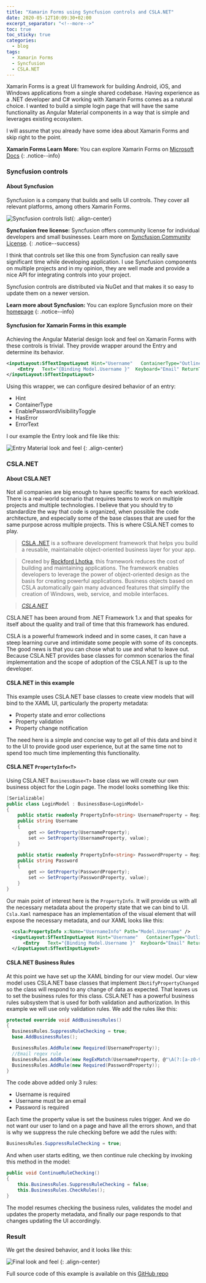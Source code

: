 ```yaml
---
title: "Xamarin Forms using Syncfusion controls and CSLA.NET"
date: 2020-05-12T10:09:30+02:00
excerpt_separator: "<!--more-->"
toc: true
toc_sticky: true
categories:
  - blog
tags:
  - Xamarin Forms
  - Syncfusion
  - CSLA.NET
---
```


Xamarin Forms is a great UI framework for building Android, iOS, and Windows applications from a single shared codebase. Having experience as a .NET developer and C# working with Xamarin Forms comes as a natural choice. I wanted to build a simple login page that will have the same functionality as Angular Material components in a way that is simple and leverages existing ecosystem.

<!--more-->

I will assume that you already have some idea about Xamarin Forms and skip right to the point.

**Xamarin Forms Learn More:**
You can explore Xamarin Forms on [Microsoft Docs](https://docs.microsoft.com/en-us/xamarin/xamarin-forms/)
{: .notice--info}

### Syncfusion controls

#### About Syncfusion

Syncfusion is a company that builds and sells UI controls. They cover all relevant platforms, among others Xamarin Forms.

![Syncfusion controls list](/assets/images/2/syncfusion-controls-list.jpg){: .align-center}

**Syncfusion free license:**
Syncfusion offers community license for individual developers and small businesses. Learn more on [Syncfusion Community License](https://www.syncfusion.com/products/communitylicense).
{: .notice--success}

I think that controls set like this one from Syncfusion can really save significant time while developing application. I use Syncfusion components on multiple projects and in my opinion, they are well made and provide a nice API for integrating controls into your project.

Syncfusion controls are distributed via NuGet and that makes it so easy to update them on a newer version.

**Learn more about Syncfusion:**
You can explore Syncfusion more on their [homepage](https://www.syncfusion.com/)
{: .notice--info}

#### Syncfusion for Xamarin Forms in this example

Achieving the Angular Material design look and feel on Xamarin Forms with these controls is trivial. They provide wrapper around the Entry and determine its behavior. 

```xml
<inputLayout:SfTextInputLayout Hint="Username"   ContainerType="Outlined" Margin="20,0" >
    <Entry   Text="{Binding Model.Username }"  Keyboard="Email" ReturnType="Next" Focused="Entry_Focused" />
</inputLayout:SfTextInputLayout>
```

Using this wrapper, we can configure desired behavior of an entry:

- Hint
- ContainerType
- EnablePasswordVisibilityToggle
- HasError
- ErrorText

I our example the Entry look and file like this: 

![Entry Material look and feel](/assets/images/2/syncfusion-outline.gif)
{: .align-center}

### CSLA.NET

#### About CSLA.NET

Not all companies are big enough to have specific teams for each workload. There is a real-world scenario that requires teams to work on multiple projects and multiple technologies. I believe that you should try to standardize the way that code is organized, when possible the code architecture, and especially some of the base classes that are used for the same purpose across multiple projects. 
This is where CSLA.NET comes to play.

> [CSLA .NET](https://cslanet.com/) is a software development framework that helps you build a reusable, maintainable object-oriented business layer for your app.

> Created by [Rockford Lhotka](http://www.lhotka.net/), this framework reduces the cost of building and maintaining applications.
The framework enables developers to leverage the power of object-oriented design as the basis for creating powerful applications. Business objects based on CSLA automatically gain many advanced features that simplify the creation of Windows, web, service, and mobile interfaces.
  
> <cite> <a href="https://cslanet.com/">CSLA.NET</a></cite>

CSLA.NET has been around from .NET Framework 1.x and that speaks for itself about the quality and trail of time that this framework has endured. 

CSLA is a powerful framework indeed and in some cases, it can have a steep learning curve and intimidate some people with some of its concepts. The good news is that you can chose what to use and what to leave out. Because CSLA.NET provides base classes for common scenarios the final implementation and the scope of adoption of the CSLA.NET is up to the developer.

#### CSLA.NET in this example

This example uses CSLA.NET base classes to create view models that will bind to the XAML UI, particularly the property metadata:

- Property state and error collections
- Property validation
- Property change notification

The need here is a simple and concise way to get all of this data and bind it to the UI to provide good user experience, but at the same time not to spend too much time implementing this functionality.

#### CSLA.NET `PropertyInfo<T>`

Using CSLA.NET `BusinessBase<T>` base class we will create our own business object for the Login page. The model looks something like this:

```csharp
[Serializable]
public class LoginModel : BusinessBase<LoginModel>
{
    public static readonly PropertyInfo<string> UsernameProperty = RegisterProperty<string>(x => x.Username);
    public string Username
    {
        get => GetProperty(UsernameProperty);
        set => SetProperty(UsernameProperty, value);
    }

    public static readonly PropertyInfo<string> PasswordProperty = RegisterProperty<string>(x => x.Password);
    public string Password
    {
        get => GetProperty(PasswordProperty);
        set => SetProperty(PasswordProperty, value);
    }
}
```

Our main point of interest here is the `PropertyInfo`. It will provide us with all the necessary metadata about the property state that we can bind to UI. `Csla.Xaml` namespace has an implementation of the visual element that will expose the necessary metadata, and our XAML looks like this:

```xml
  <csla:PropertyInfo x:Name="UsernameInfo" Path="Model.Username" />
  <inputLayout:SfTextInputLayout Hint="Username"   ContainerType="Outlined" Margin="20,0" HasError="{Binding IsValid, Converter={StaticResource BooleanToReverseConverter}, Source={x:Reference UsernameInfo}}"  ErrorText="{Binding ErrorText, Source={x:Reference UsernameInfo}}" >
      <Entry   Text="{Binding Model.Username }"  Keyboard="Email" ReturnType="Next" Focused="Entry_Focused" />
  </inputLayout:SfTextInputLayout>
```

#### CSLA.NET Business Rules

At this point we have set up the XAML binding for our view model. Our view model uses CSLA.NET base classes that implement `INotifyPropertyChanged` so the class will respond to any change of data as expected.
That leaves us to set the business rules for this class. CSLA.NET has a powerful business rules subsystem that is used for both validation and authorization. In this example we will use only validation rules.
We add the rules like this:

```csharp
protected override void AddBusinessRules()
{
  BusinessRules.SuppressRuleChecking = true;
  base.AddBusinessRules();

  BusinessRules.AddRule(new Required(UsernameProperty));
  //Email regex rule
  BusinessRules.AddRule(new RegExMatch(UsernameProperty, @"\A(?:[a-z0-9!#$%&'*+/=?^_`{|}~-]+(?:\.[a-z0-9!#$%&'*+/=?^_`{|}~-]+)*@(?:[a-z0-9](?:[a-z0-9-]*[a-z0-9])?\.)+[a-z0-9](?:[a-z0-9-]*[a-z0-9])?)\Z", "Username is not a valid email.") { NullOption = RegExMatch.NullResultOptions.ReturnTrue });
  BusinessRules.AddRule(new Required(PasswordProperty));
}
```

The code above added only 3 rules:

- Username is required
- Username must be an email
- Password is required

Each time the property value is set the business rules trigger. And we do not want our user to land on a page and have all the errors shown, and that is why we suppress the rule checking before we add the rules with:

```csharp
BusinessRules.SuppressRuleChecking = true;
```

And when user starts editing, we then continue rule checking by invoking this method in the model:

```csharp
public void ContinueRuleChecking()
{
    this.BusinessRules.SuppressRuleChecking = false;
    this.BusinessRules.CheckRules();
}
```

The model resumes checking the business rules, validates the model and updates the property metadata, and finally our page responds to that changes updating the UI accordingly.

### Result

We get the desired behavior, and it looks like this:

![Final look and feel](/assets/images/2/final.gif)
{: .align-center}

Full source code of this example is available on this [GitHub repo](https://github.com/nmarkezic/XamarinSyncfusionCsla)